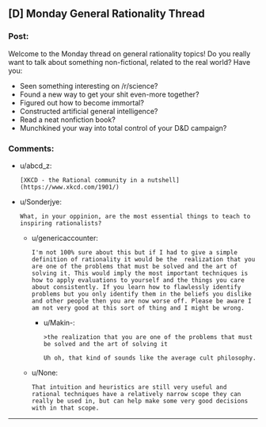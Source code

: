 ## [D] Monday General Rationality Thread

### Post:

Welcome to the Monday thread on general rationality topics!  Do you really want to talk about something non-fictional, related to the real world?  Have you:

* Seen something interesting on /r/science?
* Found a new way to get your shit even-more together?
* Figured out how to become immortal?
* Constructed artificial general intelligence?
* Read a neat nonfiction book?
* Munchkined your way into total control of your D&D campaign?


### Comments:

- u/abcd_z:
  ```
  [XKCD - the Rational community in a nutshell](https://www.xkcd.com/1901/)
  ```

- u/Sonderjye:
  ```
  What, in your oppinion, are the most essential things to teach to inspiring rationalists?
  ```

  - u/genericaccounter:
    ```
    I'm not 100% sure about this but if I had to give a simple definition of rationality it would be the  realization that you are one of the problems that must be solved and the art of solving it. This would imply the most important techniques is how to apply evaluations to yourself and the things you care about consistently. If you learn how to flawlessly identify problems but you only identify them in the beliefs you dislike and other people then you are now worse off. Please be aware I am not very good at this sort of thing and I might be wrong.
    ```

    - u/Makin-:
      ```
      >the realization that you are one of the problems that must be solved and the art of solving it

      Uh oh, that kind of sounds like the average cult philosophy.
      ```

  - u/None:
    ```
    That intuition and heuristics are still very useful and rational techniques have a relatively narrow scope they can really be used in, but can help make some very good decisions with in that scope.
    ```

---

